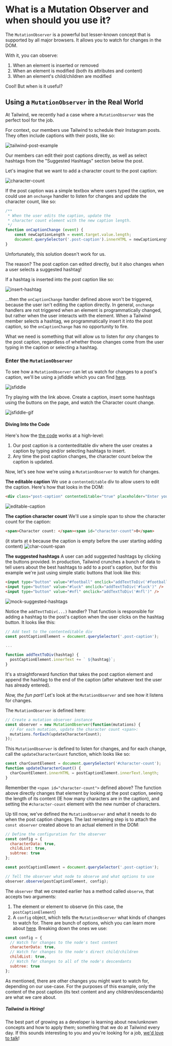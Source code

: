 # What is a Mutation Observer and when should you use it?

The `MutationObserver` is a powerful but lesser-known concept that is supported by all major browsers. It allows you to watch for changes in the DOM.

With it, you can observe:
1. When an element is inserted or removed
2. When an element is modified (both its attributes and content)
3. When an element's child/children are modified

Cool! But when is it useful?

## Using a `MutationObserver` in the Real World

At Tailwind, we recently had a case where a `MutationObserver` was the perfect tool for the job.

For context, our members use Tailwind to schedule their Instagram posts. They often include captions with their posts, like so:

![tailwind-post-example][luck]

Our members can edit their post captions directly, as well as select hashtags from the "Suggested Hashtags" section below the post.

Let's imagine that we want to add a character count to the post caption:

![character-count][fake-char-count]

If the post caption was a simple textbox where users typed the caption, we could use an `onchange` handler to listen for changes and update the character count, like so:
```js
/**
 * When the user edits the caption, update the
 * character count element with the new caption length.
 */
function onCaptionChange (event) {
    const newCaptionLength = event.target.value.length;
    document.querySelector('.post-caption').innerHTML = newCaptionLength;
}
```

Unfortunately, this solution doesn't work for us.

The reason? The post caption can edited directly, but it also changes when a user selects a suggested hashtag!

If a hashtag is inserted into the post caption like so:

![insert-hashtag][insert-hashtag]

...then the `onCaptionChange` handler defined above won't be triggered, because the user isn't editing the caption directly. In general, `onchange` handlers are not triggered when an element is programmatically changed, but rather when the user interacts with the element. When a Tailwind member selects a hashtag, we programmatically insert it into the post caption, so the `onCaptionChange` has no opportunity to fire.

What we need is something that will allow us to listen for *any* changes to the post caption, regardless of whether those changes come from the user typing in the caption or selecting a hashtag.

### Enter the `MutationObserver`

To see how a `MutationObserver` can let us watch for changes to a post's caption, we'll be using a jsfiddle which you can find [here](https://jsfiddle.net/Ly03mbs1/5/).

![jsfiddle][jsfiddle]

Try playing with the link above. Create a caption, insert some hashtags using the buttons on the page, and watch the Character count change.

![jsfiddle-gif][jsfiddle-gif]

#### Diving Into the Code

Here's how the [the code](https://jsfiddle.net/Ly03mbs1/5/) works at a high-level:
1. Our post caption is a contenteditable div where the user creates a caption by typing and/or selecting hashtags to insert.
2. Any time the post caption changes, the character count below the caption is updated.

Now, let's see how we're using a `MutationObserver` to watch for changes.

**The editable caption**
We use a `contenteditable` div to allow users to edit the caption. Here's how that looks in the DOM:
```html
<div class="post-caption" contenteditable="true" placeholder="Enter your caption here..."></div>
```
![editable-caption][editable-caption]

**The caption character count**
We'll use a simple span to show the character count for the caption:
```html
<span>Character count: </span><span id="character-count">0</span>
```
(it starts at `0` because the caption is empty before the user starting adding content)
![char-count-span][char-count-span]

**The suggested hashtags**
A user can add suggested hashtags by clicking the buttons provided. In production, Tailwind crunches a bunch of data to tell users about the best hashtags to add to a post's caption, but for this example we're just using simple static buttons that look like this:
```html
<input type="button" value="#football" onclick="addTextToDiv('#football')" />
<input type="button" value="#luck" onclick="addTextToDiv('#luck')" />
<input type="button" value="#nfl" onclick="addTextToDiv('#nfl')" />
```
![mock-suggested-hashtags][mock-suggested-hashtags]

Notice the `addTextToDiv(...)` handler? That function is responsible for adding a hashtag to the post's caption when the user clicks on the hashtag button. It looks like this:

```js
// Add text to the contenteditable div
const postCaptionElement = document.querySelector('.post-caption');

...

function addTextToDiv(hashtag) {
  postCaptionElement.innerText += ` ${hashtag}`;
}
```

It's a straightforward function that takes the post caption element and append the hashtag to the end of the caption (after whatever text the user has already entered).

*Now, the fun part!*
Let's look at the `MutationObserver` and see how it listens for changes.

The `MutationObserver` is defined here:
```js
// Create a mutation observer instance
const observer = new MutationObserver(function(mutations) {
  // For each mutation, update the character count <span>:
  mutations.forEach(updateCharacterCount);
});
```
This `MutationObserver` is defined to listen for changes, and for each change, call the `updateCharacterCount` function, which looks like so:
```js
const charCountElement = document.querySelector('#character-count');
function updateCharacterCount() {
  charCountElement.innerHTML = postCaptionElement.innerText.length;
}
```
Remember the `<span id="character-count">` defined above? The function above directly changes that element by looking at the post caption, seeing the length of its content (IE how many characters are in the caption), and setting the `#character-count` element with the new number of characters.

Up till now, we've defined the `MutationObserver` and what it needs to do when the post caption changes. The last remaining step is to attach the `const observer` created above to an actual element in the DOM:

```js
// Define the configuration for the observer
const config = {
  characterData: true,
  childList: true,
  subtree: true
};

const postCaptionElement = document.querySelector('.post-caption');

// Tell the observer what node to observe and what options to use
observer.observe(postCaptionElement, config);
```

The `observer` that we created earlier has a method called `observe`, that accepts two arguments:
1. The element or element to observe (in this case, the `postCaptionElement`)
2. A `config` object, which tells the `MutationObserver` what kinds of changes to watch for. There are bunch of options, which you can learn more about [here](https://javascript.info/mutation-observer). Breaking down the ones we use:

```js
const config = {
  // Watch for changes to the node's text content
  characterData: true,
  // Watch for changes to the node's direct child/children
  childList: true,
  // Watch for changes to all of the node's descendants
  subtree: true
};
```

As mentioned, there are other changes you might want to watch for, depending on our use-case. For the purposes of this example, only the content of the post caption (its text content and any children/descendants) are what we care about.

##### Tailwind is Hiring!

The best part of growing as a developer is learning about new/unknown concepts and how to apply them; something that we do at Tailwind every day. If this sounds interesting to you and you're looking for a job, [we'd love to talk](https://www.tailwindapp.com/careers)!

[luck]: https://user-images.githubusercontent.com/708562/60361012-17d80080-99ab-11e9-921c-7faec867fc81.png
[fake-char-count]: https://user-images.githubusercontent.com/708562/60361011-17d80080-99ab-11e9-9236-9c729b274faa.png
[insert-hashtag]: https://user-images.githubusercontent.com/708562/60361009-17d80080-99ab-11e9-86d2-370cff93ceb9.gif
[jsfiddle]: https://user-images.githubusercontent.com/708562/60361008-173f6a00-99ab-11e9-848c-5918bf44c6b4.png
[jsfiddle-gif]: https://user-images.githubusercontent.com/708562/60361007-173f6a00-99ab-11e9-9203-238845c08fce.gif
[editable-caption]: https://user-images.githubusercontent.com/708562/60359432-055bc800-99a7-11e9-9b3b-b87c4c3ae131.png
[char-count-span]: https://user-images.githubusercontent.com/708562/60359582-6be0e600-99a7-11e9-8e55-1df15699acc0.png
[mock-suggested-hashtags]: https://user-images.githubusercontent.com/708562/60359683-be220700-99a7-11e9-9f31-36e2296e901a.png
